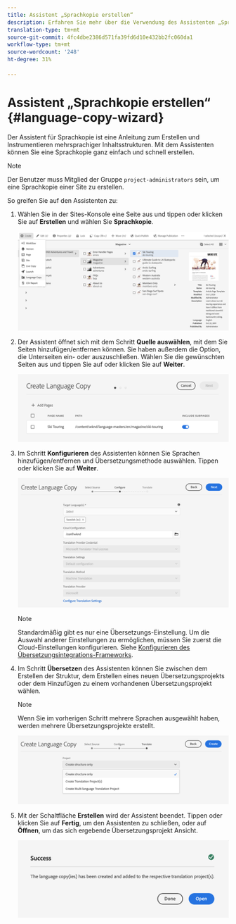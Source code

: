 ```yaml
---
title: Assistent „Sprachkopie erstellen“
description: Erfahren Sie mehr über die Verwendung des Assistenten „Sprachkopie erstellen“ in AEM.
translation-type: tm+mt
source-git-commit: 4fc4dbe2386d571fa39fd6d10e432bb2fc060da1
workflow-type: tm+mt
source-wordcount: '248'
ht-degree: 31%

---
```



# Assistent „Sprachkopie erstellen“ {#language-copy-wizard}

Der Assistent für Sprachkopie ist eine Anleitung zum Erstellen und Instrumentieren mehrsprachiger Inhaltsstrukturen. Mit dem Assistenten können Sie eine Sprachkopie ganz einfach und schnell erstellen.

>[!NOTE]
>
>Der Benutzer muss Mitglied der Gruppe `project-administrators` sein, um eine Sprachkopie einer Site zu erstellen.

So greifen Sie auf den Assistenten zu:

1. Wählen Sie in der Sites-Konsole eine Seite aus und tippen oder klicken Sie auf **Erstellen** und wählen Sie **Sprachkopie**.

   ![Sprachkopie aus Assistenten erstellen](../assets/language-copy-wizard.png)

1. Der Assistent öffnet sich mit dem Schritt **Quelle auswählen**, mit dem Sie Seiten hinzufügen/entfernen können. Sie haben außerdem die Option, die Unterseiten ein- oder auszuschließen. Wählen Sie die gewünschten Seiten aus und tippen Sie auf oder klicken Sie auf **Weiter**.

   ![Hinzufügen von Seiten mit dem Assistenten](../assets/language-copy-wizard-add-pages.png)

1. Im Schritt **Konfigurieren** des Assistenten können Sie Sprachen hinzufügen/entfernen und Übersetzungsmethode auswählen. Tippen oder klicken Sie auf **Weiter**.

   ![Schritt des Assistenten konfigurieren](../assets/language-copy-wizard-configure.png)

   >[!NOTE]
   >
   >Standardmäßig gibt es nur eine Übersetzungs-Einstellung. Um die Auswahl anderer Einstellungen zu ermöglichen, müssen Sie zuerst die Cloud-Einstellungen konfigurieren. Siehe [Konfigurieren des Übersetzungsintegrations-Frameworks](integration-framework.md).

1. Im Schritt **Übersetzen** des Assistenten können Sie zwischen dem Erstellen der Struktur, dem Erstellen eines neuen Übersetzungsprojekts oder dem Hinzufügen zu einem vorhandenen Übersetzungsprojekt wählen.

   >[!NOTE]
   >
   >Wenn Sie im vorherigen Schritt mehrere Sprachen ausgewählt haben, werden mehrere Übersetzungsprojekte erstellt.

   ![Übersetzungsschritt des Assistenten](../assets/language-copy-wizard-translate.png)

1. Mit der Schaltfläche **Erstellen** wird der Assistent beendet. Tippen oder klicken Sie auf **Fertig**, um den Assistenten zu schließen, oder auf **Öffnen**, um das sich ergebende Übersetzungsprojekt Ansicht.

   ![Assistent beenden](../assets/language-copy-wizard-done.png)
